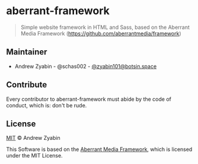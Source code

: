 # aberrant-framework

> Simple website framework in HTML and Sass, based on the Aberrant Media Framework (https://github.com/aberrantmedia/framework)

## Maintainer

- Andrew Zyabin - @schas002 - [@zyabin101@botsin.space](https://botsin.space/@zyabin101)

## Contribute

Every contributor to aberrant-framework must abide by the code of conduct, which is: don't be rude.

## License

[MIT](LICENSE) &copy; Andrew Zyabin

This Software is based on the [Aberrant Media Framework](https://github.com/aberrantmedia/framework), which is licensed under the MIT License.
